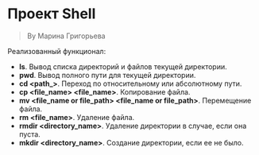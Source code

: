 # Проект Shell

> By Марина Григорьева

Реализованный функционал:
- **ls**. Вывод списка директорий и файлов текущей директории.
- **pwd**. Вывод полного пути для текущей директории.
- **cd <path_>**. Переход по относительному или абсолютному пути.
- **cp <file_name> <file_name>**. Копирование файла.
- **mv <file_name or file_path> <file_name or file_path>**. Перемещение файла.
- **rm <file_name>**. Удаление файла.
- **rmdir <directory_name>**. Удаление директории в случае, если она пуста.
- **mkdir <directory_name>**. Создание директории, если ее не было.
